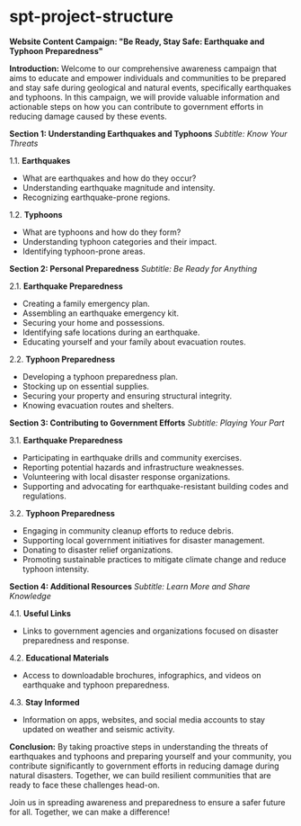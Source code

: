 # spt-project-structure

**Website Content Campaign: "Be Ready, Stay Safe: Earthquake and Typhoon Preparedness"**

**Introduction:**
Welcome to our comprehensive awareness campaign that aims to educate and empower individuals and communities to be prepared and stay safe during geological and natural events, specifically earthquakes and typhoons. In this campaign, we will provide valuable information and actionable steps on how you can contribute to government efforts in reducing damage caused by these events.

**Section 1: Understanding Earthquakes and Typhoons**
*Subtitle: Know Your Threats*

1.1. **Earthquakes**
   - What are earthquakes and how do they occur?
   - Understanding earthquake magnitude and intensity.
   - Recognizing earthquake-prone regions.

1.2. **Typhoons**
   - What are typhoons and how do they form?
   - Understanding typhoon categories and their impact.
   - Identifying typhoon-prone areas.

**Section 2: Personal Preparedness**
*Subtitle: Be Ready for Anything*

2.1. **Earthquake Preparedness**
   - Creating a family emergency plan.
   - Assembling an earthquake emergency kit.
   - Securing your home and possessions.
   - Identifying safe locations during an earthquake.
   - Educating yourself and your family about evacuation routes.

2.2. **Typhoon Preparedness**
   - Developing a typhoon preparedness plan.
   - Stocking up on essential supplies.
   - Securing your property and ensuring structural integrity.
   - Knowing evacuation routes and shelters.

**Section 3: Contributing to Government Efforts**
*Subtitle: Playing Your Part*

3.1. **Earthquake Preparedness**
   - Participating in earthquake drills and community exercises.
   - Reporting potential hazards and infrastructure weaknesses.
   - Volunteering with local disaster response organizations.
   - Supporting and advocating for earthquake-resistant building codes and regulations.

3.2. **Typhoon Preparedness**
   - Engaging in community cleanup efforts to reduce debris.
   - Supporting local government initiatives for disaster management.
   - Donating to disaster relief organizations.
   - Promoting sustainable practices to mitigate climate change and reduce typhoon intensity.

**Section 4: Additional Resources**
*Subtitle: Learn More and Share Knowledge*

4.1. **Useful Links**
   - Links to government agencies and organizations focused on disaster preparedness and response.

4.2. **Educational Materials**
   - Access to downloadable brochures, infographics, and videos on earthquake and typhoon preparedness.

4.3. **Stay Informed**
   - Information on apps, websites, and social media accounts to stay updated on weather and seismic activity.

**Conclusion:**
By taking proactive steps in understanding the threats of earthquakes and typhoons and preparing yourself and your community, you contribute significantly to government efforts in reducing damage during natural disasters. Together, we can build resilient communities that are ready to face these challenges head-on.

Join us in spreading awareness and preparedness to ensure a safer future for all. Together, we can make a difference!
